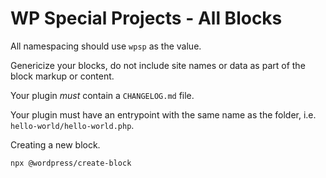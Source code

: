 # WP Special Projects - All Blocks

All namespacing should use `wpsp` as the value.

Genericize your blocks, do not include site names or data as part of the block markup or content.

Your plugin *must* contain a `CHANGELOG.md` file.

Your plugin must have an entrypoint with the same name as the folder, i.e. `hello-world/hello-world.php`.

Creating a new block.

```console
npx @wordpress/create-block
```
